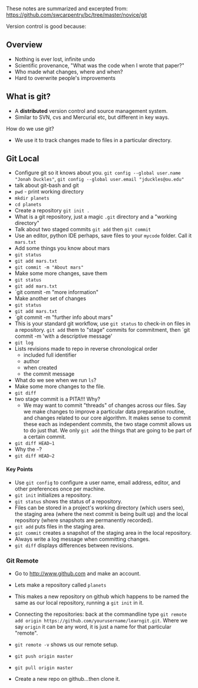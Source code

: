 
These notes are summarized and excerpted from:
https://github.com/swcarpentry/bc/tree/master/novice/git

Version control is good because:

## Overview
* Nothing is ever lost, infinite undo
* Scientific provenance, "What was the code when I wrote that paper?"
* Who made what changes, where and when?
* Hard to overwrite people's improvements

## What is git?
* A **distributed** version control and source management system.
* Similar to SVN, cvs and Mercurial etc, but different in key ways.


How do we use git?

* We use it to track changes made to files in a particular directory.

## Git Local

* Configure git so it knows about you. `git config --global user.name "Jonah Duckles"`, `git config --global user.email "jduckles@ou.edu"`
* talk about git-bash and git
* `pwd` - print working directory
* `mkdir planets`
* `cd planets`
* Create a repository `git init .`
* What is a git repository, just a magic `.git` directory and a "working directory"
* Talk about two staged commits `git add` then `git commit`
* Use an editor, python IDE perhaps, save files to your `mycode` folder. Call it `mars.txt`
* Add some things you know about mars 
* `git status`
* `git add mars.txt`
* `git commit -m "About mars"`
* Make some more changes, save them
* `git status`
* `git add mars.txt`
* `git commit -m "more information"
* Make another set of changes
* `git status`
* `git add mars.txt`
* `git commit -m "further info about mars"
* This is your standard git workflow, use `git status` to check-in on files in a repository.  `git add` them to "stage" commits for commitment, then `git commit -m 'with a descriptive message'
* `git log`
* Lists revisions made to repo in reverse chronological order
    * included full identifier
    * author
    * when created
    * the commit message
* What do we see when we run `ls`?
* Make some more changes to the file.
* `git diff`
* two stage commit is a PITA!!! Why?
    * We may want to commit "threads" of changes across our files.  Say we make changes to improve a particular data preparation routine, and changes related to our core algorithm.  It makes sense to commit these each as independent commits, the two stage commit allows us to do just that.  We only `git add` the things that are going to be part of a certain commit.
* `git diff HEAD~1`
* Why the `~`?
* `git diff HEAD~2`

#### Key Points
*   Use `git config` to configure a user name, email address, editor, and other preferences once per machine.
*   `git init` initializes a repository.
*   `git status` shows the status of a repository.
*   Files can be stored in a project's working directory (which users see),
    the staging area (where the next commit is being built up)
    and the local repository (where snapshots are permanently recorded).
*   `git add` puts files in the staging area.
*   `git commit` creates a snapshot of the staging area in the local repository.
*   Always write a log message when committing changes.
*   `git diff` displays differences between revisions.

### Git Remote

* Go to http://www.github.com and make an account.
* Lets make a repository called `planets`
* This makes a new repository on github which happens to be named the same as our local repository, running a `git init` in it.
* Connecting the repositories: back at the commandline type `git remote add origin https://github.com/yourusername/learngit.git`.  Where we say `origin` it can be any word, it is just a name for that particular "remote".
* `git remote -v` shows us our remote setup.
* `git push origin master`
* `git pull origin master`

* Create a new repo on github...then clone it.








